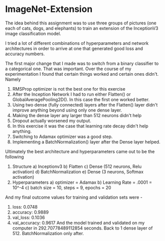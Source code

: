 # ImageNet-Extension

The idea behind this assignment was to use three groups of pictures (one each of cats, dogs, and elephants) to train an extension of the InceptionV3 image classification model.

I tried a lot of different combinations of hyperparameters and network architectures in order to arrive at one that generated good loss and accuracy numbers.

The first major change that I made was to switch from a binary classifier to a categorical one. That was important.
Over the course of my experimentation I found that certain things worked and certain ones didn't.
Namely
  1) RMSProp optimizer is not the best one for this exercise
  2) After the Inception Network I had to run either Flatten() or GlobalAveragePooling2D(). In this case the first one worked better.
  3) Using two dense (fully connected) layers after the Flatten() layer didn't improve anything beyond using only one dense layer.
  4) Making the dense layer any larger than 512 neurons didn't help
  5) Dropout actually worsened my output.
  6) In this exercise it was the case that learning rate decay didn't help anything.
  7) Switching to Adamax optimizer was a good step.
  8) Implementing a BatchNormalization() layer after the Dense layer helped.

Ultimately the best architecture and hyperparameters came out to be the following
  1) Structure
    a) Inceptionv3
    b) Flatten
    c) Dense (512 neurons, Relu activation)
    d) BatchNormalization
    e) Dense (3 neurons, Softmax activation)
  2) Hyperparameters
    a) optimizer = Adamax
    b) Learning Rate = .0001 = 10^-4
    c) batch size = 10, steps = 9, epochs = 20

And my final outcome values for training and validation sets were -
  1) loss: 0.0748
  2) accuracy: 0.9889
  3) val_loss: 0.1036
  4) val_accuracy: 0.9617
And the model trained and validated on my computer in 292.70778489112854 seconds.
Back to 1 dense layer of 512. BatchNormalization only after.
